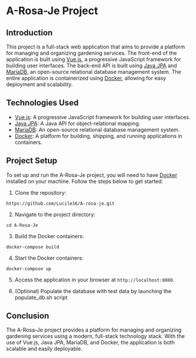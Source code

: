 # A-Rosa-Je Project

## Introduction

This project is a full-stack web application that aims to provide a platform for managing and organizing gardening services. The front-end of the application is built using [Vue.js](https://vuejs.org/), a progressive JavaScript framework for building user interfaces. The back-end API is built using [Java JPA](https://en.wikipedia.org/wiki/Java_Persistence_API) and [MariaDB](https://mariadb.org/), an open-source relational database management system. The entire application is containerized using [Docker](https://www.docker.com/), allowing for easy deployment and scalability.

## Technologies Used

-   [Vue.js](https://vuejs.org/): A progressive JavaScript framework for building user interfaces.
-   [Java JPA](https://en.wikipedia.org/wiki/Java_Persistence_API): A Java API for object-relational mapping.
-   [MariaDB](https://mariadb.org/): An open-source relational database management system.
-   [Docker](https://www.docker.com/): A platform for building, shipping, and running applications in containers.

## Project Setup

To set up and run the A-Rosa-Je project, you will need to have [Docker](https://www.docker.com/) installed on your machine. Follow the steps below to get started:

1.  Clone the repository:


`https://github.com/Lucile16/A-rosa-je.git` 

2.  Navigate to the project directory:

`cd A-Rosa-Je` 

3.  Build the Docker containers:

`docker-compose build` 

4.  Start the Docker containers:

`docker-compose up` 

5.  Access the application in your browser at `http://localhost:8080`.

6. (Optional) Populate the database with test data by launching the populate_db.sh script

## Conclusion

The A-Rosa-Je project provides a platform for managing and organizing gardening services using a modern, full-stack technology stack. With the use of Vue.js, Java JPA, MariaDB, and Docker, the application is both scalable and easily deployable.
